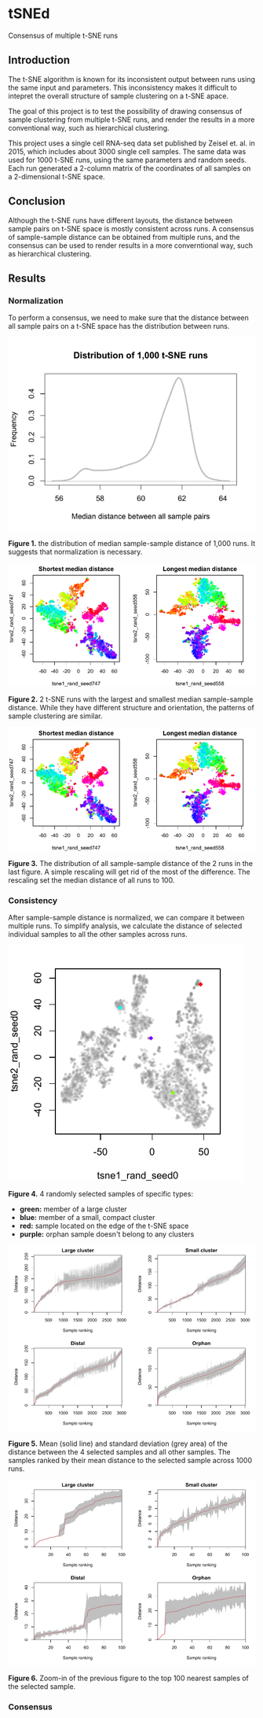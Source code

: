 # tSNEd
 
Consensus of multiple t-SNE runs

## Introduction

The t-SNE algorithm is known for its inconsistent output between runs using the same input and parameters. This inconsistency makes it difficult to intepret the overall structure of sample clustering on a t-SNE apace. 

The goal of this project is to test the possibility of drawing consensus of sample clustering from multiple t-SNE runs, and render the results in a more conventional way, such as hierarchical clustering.

This project uses a single cell RNA-seq data set published by Zeisel et. al. in 2015, which includes about 3000 single cell samples. The same data was used for 1000 t-SNE runs, using the same parameters and random seeds. Each run generated a 2-column matrix of the coordinates of all samples on a 2-dimensional t-SNE space. 

## Conclusion

Although the t-SNE runs have different layouts, the distance between sample pairs on t-SNE space is mostly consistent across runs. A consensus of sample-sample distance can be obtained from multiple runs, and the consensus can be used to render results in a more converntional way, such as hierarchical clustering.

## Results

### Normalization

To perform a consensus, we need to make sure that the distance between all sample pairs on a t-SNE space has the distribution between runs. 

![](figure/median_distribution.png)

**Figure 1.** the distribution of median sample-sample distance of 1,000 runs. It suggests that normalization is necessary.

![](figure/example_median_distance.png)

**Figure 2.** 2 t-SNE runs with the largest and smallest median sample-sample distance. While they have different structure and orientation, the patterns of sample clustering are similar.

![](figure/example_median_distance.png)

**Figure 3.** The distribution of all sample-sample distance of the 2 runs in the last figure. A simple rescaling will get rid of the most of the difference. The rescaling set the median distance of all runs to 100.

### Consistency

After sample-sample distance is normalized, we can compare it between multiple runs. To simplify analysis, we calculate the distance of selected individual samples to all the other samples across runs. 

![](figure/selected.png)

**Figure 4.** 4 randomly selected samples of specific types:

 - **green:** member of a large cluster
 - **blue:** member of a small, compact cluster
 - **red:** sample located on the edge of the t-SNE space
 - **purple:** orphan sample doesn't belong to any clusters
 
![](figure/selected_distance.png)

**Figure 5.** Mean (solid line) and standard deviation (grey area) of the distance between the 4 selected samples and all other samples. The samples ranked by their mean distance to the selected sample across 1000 runs. 

![](figure/selected_distance_top100.png)

**Figure 6.** Zoom-in of the previous figure to the top 100 nearest samples of the selected sample.

### Consensus


